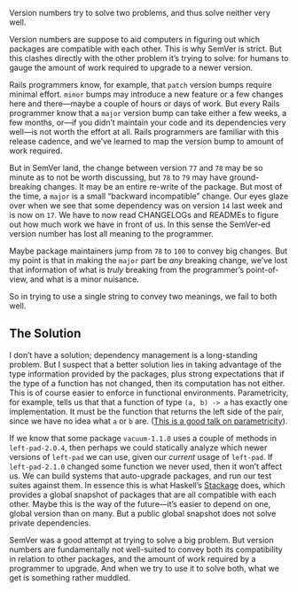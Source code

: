 <!--PREAMBLE
postTitle: SemVer is Meaningless
date: 2018-01-23
-->

Version numbers try to solve two problems, and thus solve neither very well.

Version numbers are suppose to aid computers in figuring out which packages are compatible with each other. This is why SemVer is strict. But this clashes directly with the other problem it’s trying to solve: for humans to gauge the amount of work required to upgrade to a newer version.

Rails programmers know, for example, that `patch` version bumps require minimal effort. `minor` bumps may introduce a new feature or a few changes here and there—maybe a couple of hours or days of work. But every Rails programmer know that a `major` version bump can take either a few weeks, a few months, or—if you didn’t maintain your code and its dependencies very well—is not worth the effort at all. Rails programmers are familiar with this release cadence, and we’ve learned to map the version bump to amount of work required.

But in SemVer land, the change between version `77` and `78` may be so minute as to not be worth discussing, but `78` to `79` may have ground-breaking changes. It may be an entire re-write of the package. But most of the time, a `major` is a small “backward incompatible” change. Our eyes glaze over when we see that some dependency was on version `14` last week and is now on `17`. We have to now read CHANGELOGs and READMEs to figure out how much work we have in front of us. In this sense the SemVer-ed version number has lost all meaning to the programmer.

Maybe package maintainers jump from `78` to `100` to convey big changes. But my point is that in making the `major` part be *any* breaking change, we’ve lost that information of what is *truly* breaking from the programmer’s point-of-view, and what is a minor nuisance.

So in trying to use a single string to convey two meanings, we fail to both well.

## The Solution

I don’t have a solution; dependency management is a long-standing problem. But I suspect that a better solution lies in  taking advantage of the type information provided by the packages, plus strong expectations that if the type of a function has not changed, then its computation has not either. This is of course easier to enforce in functional environments. Parametricity, for example, tells us that that a function of type `(a, b) -> a` has exactly one implementation. It must be the function that returns the left side of the pair, since we have no idea what `a` or `b` are. ([This is a good talk on parametricity](https://www.youtube.com/watch?v=qBvFsA3dglk)).

If we know that some package `vacuum-1.1.0` uses a couple of methods in `left-pad-2.0.4`, then perhaps we could statically analyze which newer versions of `left-pad` we can use, given our *current* usage of `left-pad`. If `left-pad-2.1.0` changed some function we never used, then it won’t affect us. We can build systems that auto-upgrade packages, and run our test suites against them. In essence this is what Haskell’s [Stackage](https://www.stackage.org) does, which provides a global snapshot of packages that are all compatible with each other. Maybe this is the way of the future—it’s easier to depend on one, global version than on many. But a public global snapshot does not solve private dependencies.

SemVer was a good attempt at trying to solve a big problem. But version numbers are fundamentally not well-suited to convey both its compatibility in relation to other packages, and the amount of work required by a programmer to upgrade. And when we try to use it to solve both, what we get is something rather muddled.
